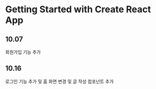 # Getting Started with Create React App

## 10.07

회원가입 기능 추가

## 10.16 

로그인 기능 추가 및 홈 화면 변경 및 글 작성 컴포넌트 추가